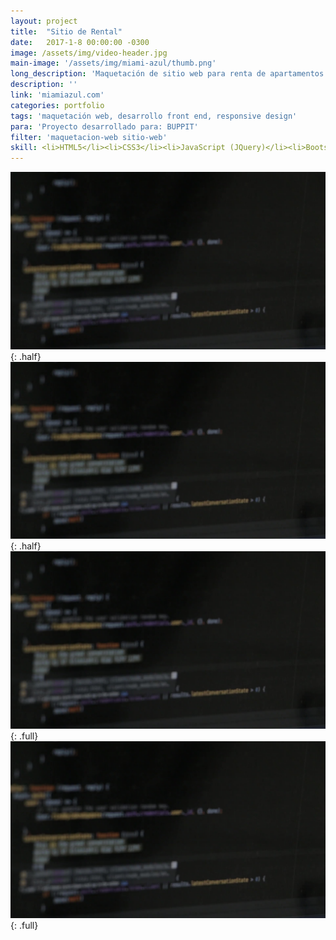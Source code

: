 ```yaml
---
layout: project
title:  "Sitio de Rental"
date:   2017-1-8 00:00:00 -0300
image: /assets/img/video-header.jpg
main-image: '/assets/img/miami-azul/thumb.png'
long_description: 'Maquetación de sitio web para renta de apartamentos'
description: ''
link: 'miamiazul.com'
categories: portfolio
tags: 'maquetación web, desarrollo front end, responsive design'
para: 'Proyecto desarrollado para: BUPPIT'
filter: 'maquetacion-web sitio-web'
skill: <li>HTML5</li><li>CSS3</li><li>JavaScript (JQuery)</li><li>Bootstrap</li><li>PHP</li>
---
```


![alt text](/assets/img/video-header.jpg "Logo Title Text 1"){: .half}
![alt text](/assets/img/video-header.jpg "Logo Title Text 1"){: .half}
![alt text](/assets/img/video-header.jpg "Logo Title Text 1"){: .full}
![alt text](/assets/img/video-header.jpg "Logo Title Text 1"){: .full}
